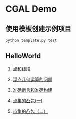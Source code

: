 # CGAL Demo

## 使用模板创建示例项目

``` python
python template.py test

```

## HelloWorld

1. [点和线段](HelloWorld/readme.md)

2. [浮点几何运算的问题](FloatCompute/readme.md)

3. [准确断言和准确构建](exact/readme.md)

4. [点集的凸包(一)](array_convex_hull_2/readme.md)
5. [点集的凸包（二）](convex_hull_yz/readme.md)